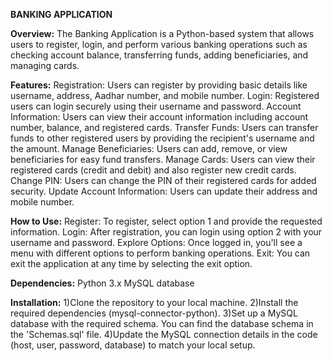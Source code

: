 **BANKING APPLICATION**

**Overview:**
The Banking Application is a Python-based system that allows users to register, login, and perform various banking operations such as checking account balance, transferring funds, adding beneficiaries, and managing cards.

**Features:**
Registration: Users can register by providing basic details like username, address, Aadhar number, and mobile number.
Login: Registered users can login securely using their username and password.
Account Information: Users can view their account information including account number, balance, and registered cards.
Transfer Funds: Users can transfer funds to other registered users by providing the recipient's username and the amount.
Manage Beneficiaries: Users can add, remove, or view beneficiaries for easy fund transfers.
Manage Cards: Users can view their registered cards (credit and debit) and also register new credit cards.
Change PIN: Users can change the PIN of their registered cards for added security.
Update Account Information: Users can update their address and mobile number.

**How to Use:**
Register: To register, select option 1 and provide the requested information.
Login: After registration, you can login using option 2 with your username and password.
Explore Options: Once logged in, you'll see a menu with different options to perform banking operations.
Exit: You can exit the application at any time by selecting the exit option.

**Dependencies:**
Python 3.x
MySQL database

**Installation:**
1)Clone the repository to your local machine.
2)Install the required dependencies (mysql-connector-python).
3)Set up a MySQL database with the required schema. You can find the database schema in the 'Schemas.sql' file.
4)Update the MySQL connection details in the code (host, user, password, database) to match your local setup.

